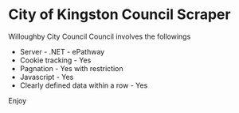 # City of Kingston Council Scraper

Willoughby City Council Council involves the followings
* Server - .NET - ePathway
* Cookie tracking - Yes
* Pagnation - Yes with restriction
* Javascript - Yes
* Clearly defined data within a row - Yes


Enjoy

